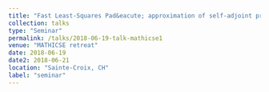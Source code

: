 ```yaml
---
title: "Fast Least-Squares Pad&eacute; approximation of self-adjoint problems with meromorphic structure"
collection: talks
type: "Seminar"
permalink: /talks/2018-06-19-talk-mathicse1
venue: "MATHICSE retreat"
date: 2018-06-19
date2: 2018-06-21
location: "Sainte-Croix, CH"
label: "seminar"
---
```

